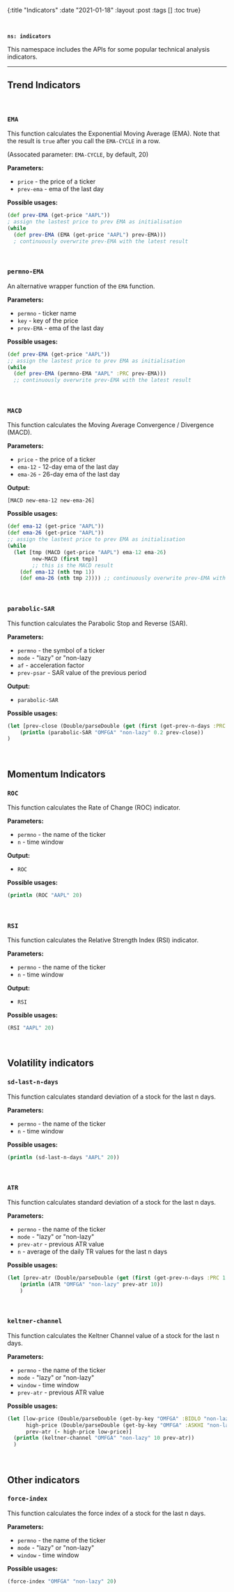 {:title "Indicators"
 :date "2021-01-18"
 :layout :post
 :tags  []
 :toc true}

<br>

**`ns: indicators`**

This namespace includes the APIs for some popular technical analysis indicators.

---

## Trend Indicators

<br>

### `EMA`

This function calculates the Exponential Moving Average (EMA). Note that the result is `true` after you call the `EMA-CYCLE` in a row.

(Assocated parameter: `EMA-CYCLE`, by default, 20)

**Parameters:**

- `price` - the price of a ticker
- `prev-ema` - ema of the last day

**Possible usages:**

```clojure
(def prev-EMA (get-price "AAPL")) 
; assign the lastest price to prev EMA as initialisation
(while
  (def prev-EMA (EMA (get-price "AAPL") prev-EMA))) 
  ; continuously overwrite prev-EMA with the latest result
```

<br>

### `permno-EMA`

An alternative wrapper function of the `EMA` function.

**Parameters:**

- `permno` - ticker name
- `key` - key of the price
- `prev-EMA` - ema of the last day

**Possible usages:**

```clojure
(def prev-EMA (get-price "AAPL")) 
;; assign the lastest price to prev EMA as initialisation
(while
  (def prev-EMA (permno-EMA "AAPL" :PRC prev-EMA))) 
  ;; continuously overwrite prev-EMA with the latest result
```

<br>

### `MACD`

This function calculates the Moving Average Convergence / Divergence (MACD).

**Parameters:**

- `price` - the price of a ticker
- `ema-12` - 12-day ema of the last day
- `ema-26` - 26-day ema of the last day

**Output:**

`[MACD new-ema-12 new-ema-26]`

**Possible usages:**

```clojure
(def ema-12 (get-price "AAPL")) 
(def ema-26 (get-price "AAPL"))
;; assign the lastest price to prev EMA as initialisation
(while
  (let [tmp (MACD (get-price "AAPL") ema-12 ema-26)
        new-MACD (first tmp)] 
        ;; this is the MACD result
    (def ema-12 (nth tmp 1))
    (def ema-26 (nth tmp 2)))) ;; continuously overwrite prev-EMA with the latest result
```

<br>

### `parabolic-SAR`

This function calculates the Parabolic Stop and Reverse (SAR).

**Parameters:**

- `permno` - the symbol of a ticker
- `mode` - "lazy" or "non-lazy
- `af` - acceleration factor
- `prev-psar` - SAR value of the previous period

**Output:**

- `parabolic-SAR`

**Possible usages:**

```clojure
(let [prev-close (Double/parseDouble (get (first (get-prev-n-days :PRC 1 "OMFGA")) :PRC))]
    (println (parabolic-SAR "OMFGA" "non-lazy" 0.2 prev-close))
)
```

<br>

## Momentum Indicators
### `ROC`

This function calculates the Rate of Change (ROC) indicator.

**Parameters:**

- `permno` - the name of the ticker
- `n` - time window

**Output:**

- `ROC`

**Possible usages:**

```clojure
(println (ROC "AAPL" 20)
```

<br>

### `RSI`

This function calculates the Relative Strength Index (RSI) indicator.

**Parameters:**

- `permno` - the name of the ticker
- `n` - time window

**Output:**

- `RSI`


**Possible usages:**

```clojure
(RSI "AAPL" 20)
```

<br>

## Volatility indicators
### `sd-last-n-days`

This function calculates standard deviation of a stock for the last n days.

**Parameters:**

- `permno` - the name of the ticker
- `n` - time window

**Possible usages:**

```clojure
(println (sd-last-n-days "AAPL" 20))
```
<br>

### `ATR`

This function calculates standard deviation of a stock for the last n days.

**Parameters:**

- `permno` - the name of the ticker
- `mode` - "lazy" or "non-lazy"
- `prev-atr` - previous ATR value
- `n` - average of the daily TR values for the last n days

**Possible usages:**

```clojure
(let [prev-atr (Double/parseDouble (get (first (get-prev-n-days :PRC 1 "OMFGA")) :PRC))]
    (println (ATR "OMFGA" "non-lazy" prev-atr 10))
    )
```
<br>


### `keltner-channel`

This function calculates the Keltner Channel value of a stock for the last n days.

**Parameters:**

- `permno` - the name of the ticker
- `mode` - "lazy" or "non-lazy"
- `window` - time window
- `prev-atr` - previous ATR value

**Possible usages:**

```clojure
(let [low-price (Double/parseDouble (get-by-key "OMFGA" :BIDLO "non-lazy"))
      high-price (Double/parseDouble (get-by-key "OMFGA" :ASKHI "non-lazy"))
      prev-atr (- high-price low-price)]
  (println (keltner-channel "OMFGA" "non-lazy" 10 prev-atr))
  )
```
<br>

## Other indicators
### `force-index`

This function calculates the force index of a stock for the last n days.

**Parameters:**

- `permno` - the name of the ticker
- `mode` - "lazy" or "non-lazy"
- `window` - time window

**Possible usages:**

```clojure
(force-index "OMFGA" "non-lazy" 20)
```
<br>
